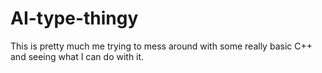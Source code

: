 # AI-type-thingy
This is pretty much me trying to mess around with some really basic C++ and seeing what I can do with it.
